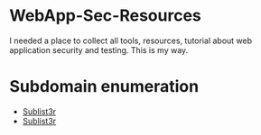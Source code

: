 # WebApp-Sec-Resources
I needed a place to collect all tools, resources, tutorial about web application security and testing. This is my way.



<h1>Subdomain enumeration</h1>

<ul>
	<li><a href="https://github.com/aboul3la/Sublist3r">Sublist3r</a></li>
	<li><a href="https://github.com/OJ/gobuster">Sublist3r</a></li>
</ul>
